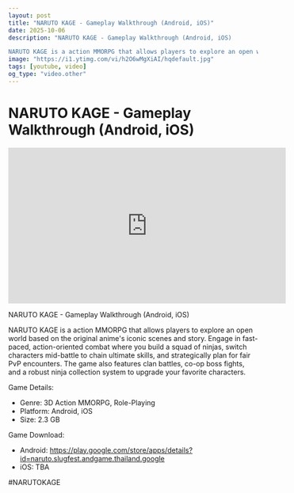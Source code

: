 ```yaml
---
layout: post
title: "NARUTO KAGE - Gameplay Walkthrough (Android, iOS)"
date: 2025-10-06
description: "NARUTO KAGE - Gameplay Walkthrough (Android, iOS)

NARUTO KAGE is a action MMORPG that allows players to explore an open world based on the original ani..."
image: "https://i1.ytimg.com/vi/h2O6wMgXiAI/hqdefault.jpg"
tags: [youtube, video]
og_type: "video.other"
---
```


<script type="application/ld+json">
{
  "@context": "http://schema.org",
  "@type": "VideoObject",
  "name": "NARUTO KAGE - Gameplay Walkthrough (Android, iOS)",
  "description": "NARUTO KAGE - Gameplay Walkthrough (Android, iOS)\n\nNARUTO KAGE is a action MMORPG that allows players to explore an open world based on the original anime's iconic scenes and story. Engage in fast-paced, action-oriented combat where you build a squad of ninjas, switch characters mid-battle to chain ultimate skills, and strategically plan for fair PvP encounters. The game also features clan battles, co-op boss fights, and a robust ninja collection system to upgrade your favorite characters.\n\nGame Details:\n\n- Genre: 3D Action MMORPG, Role-Playing\n- Platform: Android, iOS\n- Size: 2.3 GB\n\nGame Download:\n\n- Android: https://play.google.com/store/apps/details?id=naruto.slugfest.andgame.thailand.google\n- iOS: TBA\n\n#NARUTOKAGE",
  "thumbnailUrl": "https://i1.ytimg.com/vi/h2O6wMgXiAI/hqdefault.jpg",
  "uploadDate": "2025-10-06T03:30:55",
  "embedUrl": "https://www.youtube.com/embed/h2O6wMgXiAI",
  "publisher": {
    "@type": "Person",
    "name": "Celo Zaga"
  },
  "mainEntityOfPage": {
    "@type": "WebPage",
    "@id": "https://celozaga.github.io/2025/10/06/naruto-kage---gameplay-walkthrough-(android,-ios)-h2O6wMgXiAI.html"
  },
  "duration": "PT0M0S"
}
</script>

<script type="application/ld+json">
{
  "@context": "http://schema.org",
  "@type": "BlogPosting",
  "headline": "NARUTO KAGE - Gameplay Walkthrough (Android, iOS)",
  "image": "https://i1.ytimg.com/vi/h2O6wMgXiAI/hqdefault.jpg",
  "publisher": {
    "@type": "Person",
    "name": "Celo Zaga"
  },
  "url": "https://celozaga.github.io/2025/10/06/naruto-kage---gameplay-walkthrough-(android,-ios)-h2O6wMgXiAI.html",
  "datePublished": "2025-10-06T03:30:55",
  "dateCreated": "2025-10-06T03:30:55",
  "dateModified": "2025-10-06T03:30:55",
  "description": "NARUTO KAGE - Gameplay Walkthrough (Android, iOS)\n\nNARUTO KAGE is a action MMORPG that allows players to explore an open world based on the original ani...",
  "author": {
    "@type": "Person",
    "name": "Celo Zaga"
  },
  "mainEntityOfPage": {
    "@type": "WebPage",
    "@id": "https://celozaga.github.io/2025/10/06/naruto-kage---gameplay-walkthrough-(android,-ios)-h2O6wMgXiAI.html"
  }
}
</script>

<h1 class="youtube-post-title">NARUTO KAGE - Gameplay Walkthrough (Android, iOS)</h1>

<iframe width="560" height="315" src="https://www.youtube.com/embed/h2O6wMgXiAI" class="youtube-post-embed" frameborder="0" allowfullscreen></iframe>

<p class="youtube-post-description">NARUTO KAGE - Gameplay Walkthrough (Android, iOS)

NARUTO KAGE is a action MMORPG that allows players to explore an open world based on the original anime's iconic scenes and story. Engage in fast-paced, action-oriented combat where you build a squad of ninjas, switch characters mid-battle to chain ultimate skills, and strategically plan for fair PvP encounters. The game also features clan battles, co-op boss fights, and a robust ninja collection system to upgrade your favorite characters.

Game Details:

- Genre: 3D Action MMORPG, Role-Playing
- Platform: Android, iOS
- Size: 2.3 GB

Game Download:

- Android: https://play.google.com/store/apps/details?id=naruto.slugfest.andgame.thailand.google
- iOS: TBA

#NARUTOKAGE</p>
